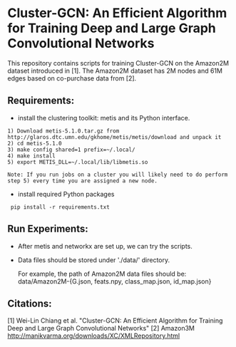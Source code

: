 # Cluster-GCN: An Efficient Algorithm for Training Deep and Large Graph Convolutional Networks
This repository contains scripts for training Cluster-GCN on the Amazon2M dataset introduced in [1]. 
The Amazon2M dataset has 2M nodes and 61M edges based on co-purchase data from [2].

## Requirements:

* install the clustering toolkit: metis and its Python interface.

```
1) Download metis-5.1.0.tar.gz from http://glaros.dtc.umn.edu/gkhome/metis/metis/download and unpack it
2) cd metis-5.1.0
3) make config shared=1 prefix=~/.local/
4) make install
5) export METIS_DLL=~/.local/lib/libmetis.so

Note: If you run jobs on a cluster you will likely need to do perform step 5) every time you are assigned a new node. 
```

* install required Python packages

```
 pip install -r requirements.txt
```

## Run Experiments:

* After metis and networkx are set up, we can try the scripts.

* Data files should be stored under './data/' directory.

  For example, the path of Amazon2M data files should be: data/Amazon2M-{G.json, feats.npy, class_map.json, id_map.json}

## Citations:
[1] Wei-Lin Chiang et al. "Cluster-GCN: An Efficient Algorithm for Training Deep and Large Graph Convolutional Networks" 
[2] Amazon3M http://manikvarma.org/downloads/XC/XMLRepository.html

